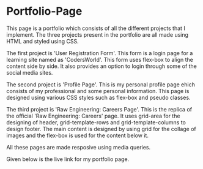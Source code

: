 # Portfolio-Page
This page is a portfolio which consists of all the different projects that I implement. The three projects present in the portfolio are all made using HTML and styled using CSS.

The first project is 'User Registration Form'. This form is a login page for a learning site named as 'CodersWorld'. This form uses flex-box to align the content side by side. It also provides an option to login through some of the social media sites.

The second project is 'Profile Page'. This is my personal profile page ehich consists of my professional and some personal information. This page is designed using various CSS styles such as flex-box and pseudo classes.

The third project is 'Raw Engineering: Careers Page'. This is the replica of the official 'Raw Engineering: Careers' page. It uses grid-area for the designing of header, grid-template-rows and grid-template-columns to design footer. The main content is designed by using grid for the collage of images and the flex-box is used for the content below it.

All these pages are made resposive using media queries.

Given below is the live link for my portfolio page.


